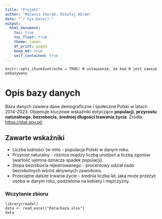 ```yaml
---
title: "Projekt"
author: "Mateusz Chorab, Mikołaj Abram"
date: "`r Sys.Date()`"
output:
  html_document:
    toc: true
    toc_float: true
    theme: lumen
    df_print: paged
    keep_md: true
    self_contained: true
---
```


```{r setup, include=FALSE}
knitr::opts_chunk$set(echo = TRUE) # ustawienie, że kod R jest zawsze pokazywany
```


# Opis bazy danych
Baza danych zawiera dane demograficzne i społeczne Polski w latach 2014-2023. Objemuje kluczowe wskaźniki dotyczące **populacji**, **przyrostu naturalnego**, **bezrobocia**, **średniej długości trawania życia**.
Źródła: https://stat.gov.pl/ 

## Zawarte wskaźniki 
- Liczba ludności (w mln) - populacja Polski w danym roku.
- Przyrost naturalny - różnica między liczbą urodzeń a liczbą zgonów (wartość ujemna oznacza spadek populacji).
- Stopa bezrobocia rejestrowanego - procentowy udział osób bezrobotnych wśród aktywnych zawodowo.
- Przeciętne dalsze trwanie życie - średnia liczba lat, jaką może przeżyć osoba w danym roku, podzielona na kobiety i mężczyzny.

### Wczytanie zbioru
```{r warning=FALSE}
library(readxl)
data <- read_excel("Data/baza.xlsx")
data
```
